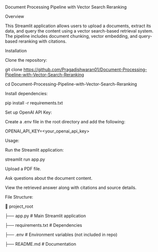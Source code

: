 Document Processing Pipeline with Vector Search Reranking

Overview

This Streamlit application allows users to upload a documents, extract its data, and query the content using a vector search-based retrieval system. The pipeline includes document chunking, vector embedding, and query-based reranking with citations.

Installation

Clone the repository:

git clone https://github.com/Pragadishwaran01/Document-Processing-Pipeline-with-Vector-Search-Reranking

cd Document-Processing-Pipeline-with-Vector-Search-Reranking

Install dependencies:

pip install -r requirements.txt

Set up OpenAI API Key:

Create a .env file in the root directory and add the following:

OPENAI_API_KEY=<your_openai_api_key>

Usage:

Run the Streamlit application:

streamlit run app.py

Upload a PDF file.

Ask questions about the document content.

View the retrieved answer along with citations and source details.

File Structure:

📂 project_root

├── app.py                # Main Streamlit application

├── requirements.txt      # Dependencies

├── .env                  # Environment variables (not included in repo)

├── README.md             # Documentation
